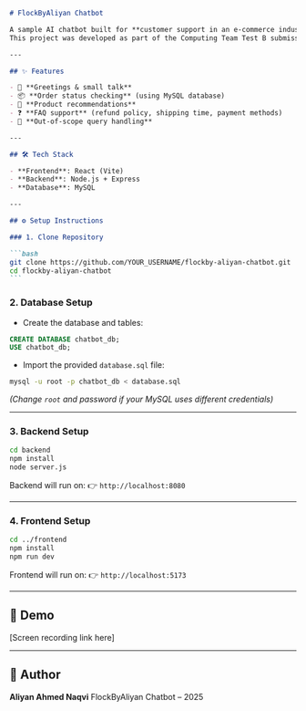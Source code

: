 

````markdown
# FlockByAliyan Chatbot

A sample AI chatbot built for **customer support in an e-commerce industry**.  
This project was developed as part of the Computing Team Test B submission.

---

## ✨ Features

- 👋 **Greetings & small talk**
- 📦 **Order status checking** (using MySQL database)
- 🛒 **Product recommendations**
- ❓ **FAQ support** (refund policy, shipping time, payment methods)
- 🚫 **Out-of-scope query handling**

---

## 🛠️ Tech Stack

- **Frontend**: React (Vite)
- **Backend**: Node.js + Express
- **Database**: MySQL

---

## ⚙️ Setup Instructions

### 1. Clone Repository

```bash
git clone https://github.com/YOUR_USERNAME/flockby-aliyan-chatbot.git
cd flockby-aliyan-chatbot
```
````

### 2. Database Setup

- Create the database and tables:

```sql
CREATE DATABASE chatbot_db;
USE chatbot_db;
```

- Import the provided `database.sql` file:

```bash
mysql -u root -p chatbot_db < database.sql
```

_(Change `root` and password if your MySQL uses different credentials)_

---

### 3. Backend Setup

```bash
cd backend
npm install
node server.js
```

Backend will run on:
👉 `http://localhost:8080`

---

### 4. Frontend Setup

```bash
cd ../frontend
npm install
npm run dev
```

Frontend will run on:
👉 `http://localhost:5173`

---

## 🎥 Demo

\[Screen recording link here]

---

## 👤 Author

**Aliyan Ahmed Naqvi**
FlockByAliyan Chatbot – 2025

```

